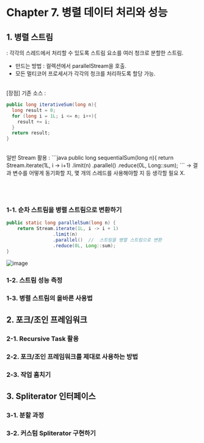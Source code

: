 # Chapter 7. 병렬 데이터 처리와 성능
## 1. 병렬 스트림
: 각각의 스레드에서 처리할 수 있도록 스트림 요소를 여러 청크로 분할한 스트림. <br>
- 만드는 방법 : 컬렉션에서 parallelStream을 호출. <br>
- 모든 멀티코어 프로세서가 각각의 청크를 처리하도록 할당 가능. <br><br>

[장점]
기존 소스 :
```java
public long iterativeSum(long n){
  long result = 0;
  for (long i = 1L; i <= n; i++){
    result += i;
  }
  return result;
}
```
<br>
일반 Stream 활용 :
```java
public long sequentialSum(long n){
  return Stream.iterate(1L, i -> i+1)
              .limit(n)
              .parallel()
              .reduce(0L, Long::sum);
```
-> 결과  변수를 어떻게 동기화할 지, 몇 개의 스레드를 사용해야할 지 등 생각할 필요 X. <br><br><br>
<br>

### 1-1. 순차 스트림을 병렬 스트림으로 변환하기
```java
public static long parallelSum(long n) {
    return Stream.iterate(1L, i -> i + 1)
                 .limit(n)
                 .parallel()  //  스트림을 병렬 스트림으로 변환
                 .reduce(0L, Long::sum);
}
```
![image](https://github.com/21900646/Bit/assets/69943167/e8722154-a828-4570-b163-206ac1057e2d)




### 1-2. 스트림 성능 측정

### 1-3. 병렬 스트림의 올바른 사용법


## 2. 포크/조인 프레임워크

### 2-1. Recursive Task 활용


### 2-2. 포크/조인 프레임워크를 제대로 사용하는 방법

### 2-3. 작업 훔치기


## 3. Spliterator 인터페이스

### 3-1. 분할 과정

### 3-2. 커스텀 Spliterator 구현하기

